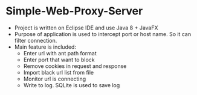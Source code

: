 # Simple-Web-Proxy-Server
- Project is written on Eclipse IDE and use Java 8 + JavaFX
- Purpose of application is used to intercept port or host name. So it can filter connection.
- Main feature is included:
  + Enter url with ant path format
  + Enter port that want to block
  + Remove cookies in request and response
  + Import black url list from file
  + Monitor url is connecting
  + Write to log. SQLite is used to save log
